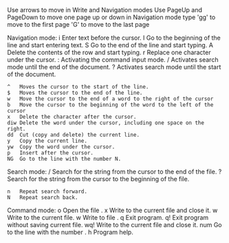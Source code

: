 Use arrows to move in Write and Navigation modes
Use PageUp and PageDown to move one page up or down
in Navigation mode type 'gg' to move to the first page
                        'G' to move to the last page

Navigation mode:
    i	Enter text before the cursor.
    I	Go to the beginning of the line and start entering text.
    S	Go to the end of the line and start typing.
    A	Delete the contents of the row and start typing.
    r	Replace one character under the cursor.
    :	Activating the command input mode.
    /	Activates search mode until the end of the document.
    ?	Activates search mode until the start of the document.

    ^	Moves the cursor to the start of the line.
    $	Moves the cursor to the end of the line.
    w	Move the cursor to the end of a word to the right of the cursor
    b	Move the cursor to the beginning of the word to the left of the cursor
    x	Delete the character after the cursor.
    diw	Delete the word under the cursor, including one space on the right.
    dd	Cut (copy and delete) the current line.
    y	Copy the current line.
    yw	Copy the word under the cursor.
    p	Insert after the cursor.
    NG	Go to the line with the number N.

Search mode:
    / <text>    Search for the <text> string from the cursor to the end of the file.
    ? <text>	Search for the <text> string from the cursor to the beginning of the file.

    n	Repeat search forward.
    N	Repeat search back.

Command mode:
    o <filename>	Open the file <filename>.
    x	Write to the current file and close it.
    w	Write to the current file.
    w <filename>	Write to file <filename>.
    q	Exit program.
    q!	Exit program without saving current file.
    wq!	Write to the current file and close it.
    num	Go to the line with the number <num>.
    h	Program help.
